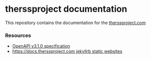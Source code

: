 # therssproject documentation

This repository contains the documentation for the [therssproject.com](https://therssproject.com)

### Resources

* [OpenAPI v3.1.0 specification](./openapi.yaml)
* [https://docs.therssproject.com jekyllrb static websites](./docs/)
